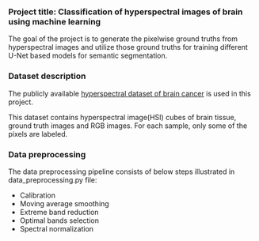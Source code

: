 ### Project title: Classification of hyperspectral images of brain using machine learning ### 
The goal of the project is to generate the pixelwise ground truths from hyperspectral images and utilize those ground truths for training different U-Net based models for semantic segmentation.

### Dataset description ### 

The publicly available [hyperspectral dataset of brain cancer](https://hsibraindatabase.iuma.ulpgc.es/) is used in this project.

This dataset contains hyperspectral image(HSI) cubes of brain tissue, ground truth images and RGB images. For each sample, only some of the pixels are labeled. 

### Data preprocessing ###

The data preprocessing pipeline consists of below steps illustrated in data_preprocessing.py file:

- Calibration
- Moving average smoothing
- Extreme band reduction
- Optimal bands selection
- Spectral normalization


 


